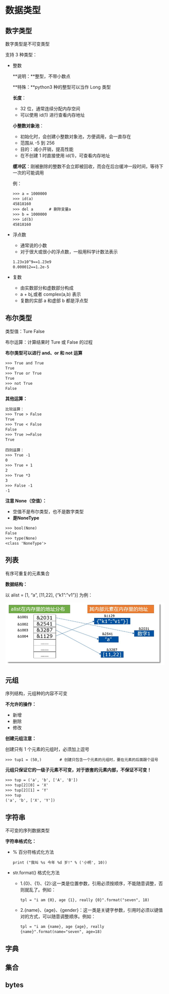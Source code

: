 #  数据类型

## 数字类型

数字类型是不可变类型

支持 3 种类型：

+ 整数

  **说明：**整型，不带小数点

  **特殊：**python3 种的整型可以当作 Long 类型

  **长度**：

  + 32 位，通常连续分配内存空间
  + 可以使用 id(1) 进行查看内存地址

  **小整数对象池**：

  + 初始化时，会创建小整数对象池，方便调用，会一直存在
  + 范围从 -5 到 256
  + 目的：减小开销，提高性能
  + 在不创建 1 时直接使用 id(1)，可查看内存地址

  **缓冲区**：刚被删除的整数不会立即被回收，而会在后台缓冲一段时间，等待下一次的可能调用

  例：

  ```
  >>> a = 1000000
  >>> id(a)
  45818160
  >>> del a       # 删除变量a
  >>> b = 1000000
  >>> id(b)
  45818160
  ```

+ 浮点数

  + 通常说的小数
  + 对于很大或很小的浮点数，一般用科学计数法表示

  ```
  1.23x10^9==1.23e9
  0.000012==1.2e-5
  ```

+ 复数

  +  由实数部分和虚数部分构成 
  +  a + bj,或者 complex(a,b) 表示
  +  复数的实部 a 和虚部 b 都是浮点型  

## 布尔类型

类型值：Ture False

布尔运算：计算结果时 Ture 或 False 的过程

 **布尔类型可以进行 and、or 和 not 运算** 

```
>>> True and True
True
>>> True or True
True
>>> not True
False
```

**其他运算：**

```
比较运算：
>>> True > False
True
>>> True < False
False
>>> True >=False
True

四则运算：
>>> True -1
0
>>> True + 1
2
>>> True *3
3
>>> False -1
-1
```

**注意 None（空值）：**

+  空值不是布尔类型，也不是数字类型 
+  **是NoneType** 

```
>>> bool(None)
False
>>> type(None)
<class 'NoneType'>
```

## 列表

有序可重复的元素集合

**数据结构：**

以  alist = [1, “a”, [11,22], {“k1”:”v1”}]  为例：

![列表](./images/列表.jpg)

## 元组

序列结构，元组种的内容不可变

**不允许的操作：**

+ 新增
+ 删除
+ 修改

**创建元组注意：**

创建只有 1 个元素的元组时，必须加上逗号

```
>>> tup1 = (50,)        # 创建只包含一个元素的元组时，要在元素的后面跟个逗号
```

**元组只保证它的一级子元素不可变，对于嵌套的元素内部，不保证不可变！**

```
>>> tup = ('a', 'b', ['A', 'B'])
>>> tup[2][0] = 'X'
>>> tup[2][1] = 'Y'
>>> tup 
('a', 'b', ['X', 'Y'])
```

## 字符串

不可变的序列数据类型

**字符串格式化：**

+ % 百分符格式化方法 

  ```
  print ("我叫 %s 今年 %d 岁!" % ('小明', 10))
  ```

+ str.format() 格式化方法

  + 1.{0}、{1}、{2}:这一类是位置参数，引用必须按顺序，不能随意调整，否则就乱了。例如：

    ```
    tpl = "i am {0}, age {1}, really {0}".format("seven", 18)
    ```

  + 2.{name}、{age}、{gender}：这一类是关键字参数，引用时必须以键值对的方式，可以随意调整顺序。例如：

    ```
    tpl = "i am {name}, age {age}, really {name}".format(name="seven", age=18)
    ```

## 字典



## 集合

## bytes

